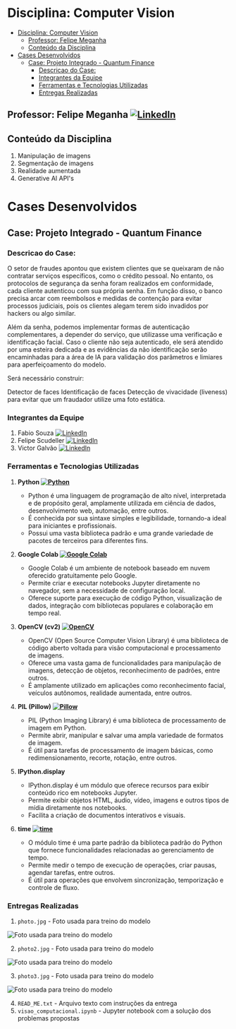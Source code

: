 # Disciplina: Computer Vision

- [Disciplina: Computer Vision](#disciplina-computer-vision)
  - [Professor: Felipe Meganha ](#professor-felipe-meganha-)
  - [Conteúdo da Disciplina](#conteúdo-da-disciplina)
- [Cases Desenvolvidos](#cases-desenvolvidos)
  - [Case: Projeto Integrado - Quantum Finance](#case-projeto-integrado---quantum-finance)
    - [Descricao do Case:](#descricao-do-case)
    - [Integrantes da Equipe](#integrantes-da-equipe)
    - [Ferramentas e Tecnologias Utilizadas](#ferramentas-e-tecnologias-utilizadas)
    - [Entregas Realizadas](#entregas-realizadas)

## Professor: Felipe Meganha [![LinkedIn](https://img.shields.io/badge/LinkedIn-Profile-blue?style=flat-square&logo=linkedin)](https://www.linkedin.com/in/felipemeganha/)

## Conteúdo da Disciplina
1. Manipulação de imagens
2. Segmentação de imagens
3. Realidade aumentada
4. Generative AI API's

# Cases Desenvolvidos
## Case: Projeto Integrado - Quantum Finance
### Descricao do Case:
O setor de fraudes apontou que existem clientes que se queixaram de não contratar serviços específicos, como o crédito pessoal. No entanto, os protocolos de segurança da senha foram realizados em conformidade, cada cliente autenticou com sua própria senha.​ Em função disso, o banco precisa arcar com reembolsos e medidas de contenção para evitar processos judiciais, pois os clientes alegam terem sido invadidos por hackers ou algo similar.​

Além da senha, podemos implementar formas de autenticação complementares, a depender do serviço, que utilizasse uma verificação e identificação facial. Caso o cliente não seja autenticado, ele será atendido por uma esteira dedicada e as evidências da não identificação serão encaminhadas para a área de IA para validação dos parâmetros e limiares para aperfeiçoamento do modelo.

Será necessário construir:​

Detector de faces​
Identificação de faces​
Detecção de vivacidade (liveness) para evitar que um fraudador utilize uma foto estática.

### Integrantes da Equipe
1. Fabio Souza [![LinkedIn](https://img.shields.io/badge/LinkedIn-Profile-blue?style=flat-square&logo=linkedin)](https://www.linkedin.com/in/fabiomarcelosouza/)
2. Felipe Scudeller [![LinkedIn](https://img.shields.io/badge/LinkedIn-Profile-blue?style=flat-square&logo=linkedin)](https://www.linkedin.com/in/felipe-scudeller/)
3. Victor Galvão [![LinkedIn](https://img.shields.io/badge/LinkedIn-Profile-blue?style=flat-square&logo=linkedin)](https://www.linkedin.com/in/victor-galv%C3%A3o-74b63410a/)

### Ferramentas e Tecnologias Utilizadas
1. **Python [![Python](https://img.shields.io/badge/Python-Programming-yellow?style=flat-square&logo=python)](https://www.python.org/)**
   - Python é uma linguagem de programação de alto nível, interpretada e de propósito geral, amplamente utilizada em ciência de dados, desenvolvimento web, automação, entre outros.
   - É conhecida por sua sintaxe simples e legibilidade, tornando-a ideal para iniciantes e profissionais.
   - Possui uma vasta biblioteca padrão e uma grande variedade de pacotes de terceiros para diferentes fins.

2. **Google Colab [![Google Colab](https://img.shields.io/badge/Google_Colab-Notebook-orange?style=flat-square&logo=google-colab)](https://colab.research.google.com/)**
   - Google Colab é um ambiente de notebook baseado em nuvem oferecido gratuitamente pelo Google.
   - Permite criar e executar notebooks Jupyter diretamente no navegador, sem a necessidade de configuração local.
   - Oferece suporte para execução de código Python, visualização de dados, integração com bibliotecas populares e colaboração em tempo real.

3. **OpenCV (cv2) [![OpenCV](https://img.shields.io/badge/OpenCV-Computer_Vision-blue?style=flat-square&logo=opencv)](https://opencv.org/)**
   - OpenCV (Open Source Computer Vision Library) é uma biblioteca de código aberto voltada para visão computacional e processamento de imagens.
   - Oferece uma vasta gama de funcionalidades para manipulação de imagens, detecção de objetos, reconhecimento de padrões, entre outros.
   - É amplamente utilizado em aplicações como reconhecimento facial, veículos autônomos, realidade aumentada, entre outros.

4. **PIL (Pillow) [![Pillow](https://img.shields.io/badge/Pillow-Image_Processing-yellowgreen?style=flat-square&logo=pillow)](https://python-pillow.org/)**
   - PIL (Python Imaging Library) é uma biblioteca de processamento de imagem em Python.
   - Permite abrir, manipular e salvar uma ampla variedade de formatos de imagem.
   - É útil para tarefas de processamento de imagem básicas, como redimensionamento, recorte, rotação, entre outros.

5. **IPython.display**
   - IPython.display é um módulo que oferece recursos para exibir conteúdo rico em notebooks Jupyter.
   - Permite exibir objetos HTML, áudio, vídeo, imagens e outros tipos de mídia diretamente nos notebooks.
   - Facilita a criação de documentos interativos e visuais.

6. **time [![time](https://img.shields.io/badge/time-Time_Management-blue?style=flat-square)](https://docs.python.org/3/library/time.html)**
   - O módulo time é uma parte padrão da biblioteca padrão do Python que fornece funcionalidades relacionadas ao gerenciamento de tempo.
   - Permite medir o tempo de execução de operações, criar pausas, agendar tarefas, entre outros.
   - É útil para operações que envolvem sincronização, temporização e controle de fluxo.

### Entregas Realizadas
1. `photo.jpg` - Foto usada para treino do modelo

![Foto usada para treino do modelo](./Case%20Quantum%20Finance/photo.jpg)

2. `photo2.jpg` - Foto usada para treino do modelo

![Foto usada para treino do modelo](./Case%20Quantum%20Finance/photo2.jpg)

3. `photo3.jpg` - Foto usada para treino do modelo

![Foto usada para treino do modelo](./Case%20Quantum%20Finance/photo3.jpg)

4. `READ_ME.txt` - Arquivo texto com instruções da entrega
5. `visao_computacional.ipynb` - Jupyter notebook com a solução dos problemas propostas